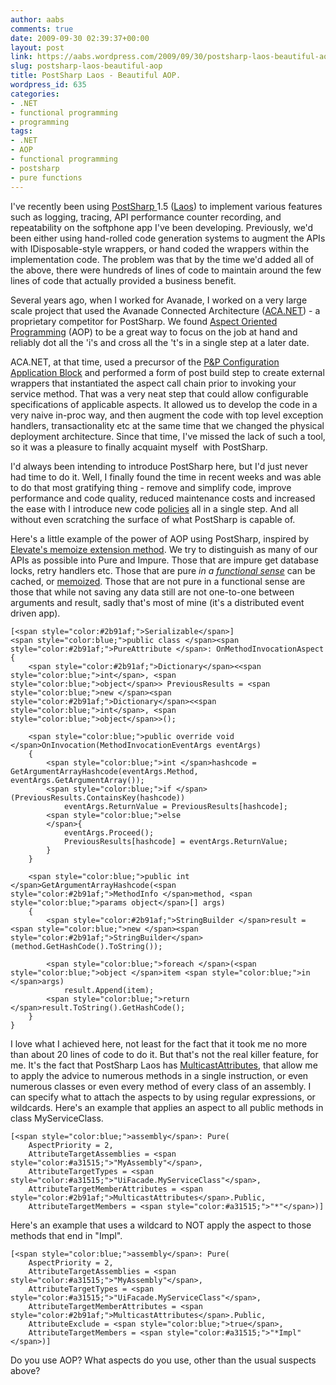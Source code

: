 ```yaml
---
author: aabs
comments: true
date: 2009-09-30 02:39:37+00:00
layout: post
link: https://aabs.wordpress.com/2009/09/30/postsharp-laos-beautiful-aop/
slug: postsharp-laos-beautiful-aop
title: PostSharp Laos - Beautiful AOP.
wordpress_id: 635
categories:
- .NET
- functional programming
- programming
tags:
- .NET
- AOP
- functional programming
- postsharp
- pure functions
---
```


I've recently been using [PostSharp ](http://msdn.microsoft.com/en-us/library/dd140063.aspx)1.5 ([Laos](http://doc.postsharp.org/1.5/##PostSharp.HxS/UserGuide/Laos/Overview.html)) to implement various features such as logging, tracing, API performance counter recording, and repeatability on the softphone app I've been developing. Previously, we'd been either using hand-rolled code generation systems to augment the APIs with IDisposable-style wrappers, or hand coded the wrappers within the implementation code. The problem was that by the time we'd added all of the above, there were hundreds of lines of code to maintain around the few lines of code that actually provided a business benefit.

Several years ago, when I worked for Avanade, I worked on a very large scale project that used the Avanade Connected Architecture ([ACA.NET](http://www.avanade.com/delivery/acanet/)) - a proprietary competitor for PostSharp. We found [Aspect Oriented Programming](http://en.wikipedia.org/wiki/Aspect-oriented_programming) (AOP) to be a great way to focus on the job at hand and reliably dot all the 'i's and cross all the 't's in a single step at a later date.

ACA.NET, at that time, used a precursor of the [P&P Configuration Application Block](http://msdn.microsoft.com/en-us/library/dd140063.aspx) and performed a form of post build step to create external wrappers that instantiated the aspect call chain prior to invoking your service method. That was a very neat step that could allow configurable specifications of applicable aspects. It allowed us to develop the code in a very naive in-proc way, and then augment the code with top level exception handlers, transactionality etc at the same time that we changed the physical deployment architecture. Since that time, I've missed the lack of such a tool, so it was a pleasure to finally acquaint myself  with PostSharp.

I'd always been intending to introduce PostSharp here, but I'd just never had time to do it. Well, I finally found the time in recent weeks and was able to do that most gratifying thing - remove and simplify code, improve performance and code quality, reduced maintenance costs and increased the ease with I introduce new code [policies](http://en.wikipedia.org/wiki/Policy-based_design) all in a single step. And all without even scratching the surface of what PostSharp is capable of.

Here's a little example of the power of AOP using PostSharp, inspired by [Elevate's memoize extension method](http://elevate.codeplex.com/sourcecontrol/changeset/view/44244?projectName=elevate#690734). We try to distinguish as many of our APIs as possible into Pure and Impure. Those that are impure get database locks, retry handlers etc. Those that are pure _in a [functional sense](http://en.wikipedia.org/wiki/Pure_function)_ can be cached, or [memoized](http://en.wikipedia.org/wiki/Memoize). Those that are not pure in a functional sense are those that while not saving any data still are not one-to-one between arguments and result, sadly that's most of mine (it's a distributed event driven app).

    
    [<span style="color:#2b91af;">Serializable</span>]
    <span style="color:blue;">public class </span><span style="color:#2b91af;">PureAttribute </span>: OnMethodInvocationAspect
    {
        <span style="color:#2b91af;">Dictionary</span><<span style="color:blue;">int</span>, <span style="color:blue;">object</span>> PreviousResults = <span style="color:blue;">new </span><span style="color:#2b91af;">Dictionary</span><<span style="color:blue;">int</span>, <span style="color:blue;">object</span>>();
    
        <span style="color:blue;">public override void </span>OnInvocation(MethodInvocationEventArgs eventArgs)
        {
            <span style="color:blue;">int </span>hashcode = GetArgumentArrayHashcode(eventArgs.Method, eventArgs.GetArgumentArray());
            <span style="color:blue;">if </span>(PreviousResults.ContainsKey(hashcode))
                eventArgs.ReturnValue = PreviousResults[hashcode];
            <span style="color:blue;">else
            </span>{
                eventArgs.Proceed();
                PreviousResults[hashcode] = eventArgs.ReturnValue;
            }
        }
    
        <span style="color:blue;">public int </span>GetArgumentArrayHashcode(<span style="color:#2b91af;">MethodInfo </span>method, <span style="color:blue;">params object</span>[] args)
        {
            <span style="color:#2b91af;">StringBuilder </span>result = <span style="color:blue;">new </span><span style="color:#2b91af;">StringBuilder</span>(method.GetHashCode().ToString());
    
            <span style="color:blue;">foreach </span>(<span style="color:blue;">object </span>item <span style="color:blue;">in </span>args)
                result.Append(item);
            <span style="color:blue;">return </span>result.ToString().GetHashCode();
        }
    }


[](http://11011.net/software/vspaste)

I love what I achieved here, not least for the fact that it took me no more than about 20 lines of code to do it. But that's not the real killer feature, for me. It's the fact that PostSharp Laos has [MulticastAttributes](http://doc.postsharp.org/1.5/##PostSharp.HxS/UserGuide/Laos/Multicasting/Overview.html), that allow me to apply the advice to numerous methods in a single instruction, or even numerous classes or even every method of every class of an assembly. I can specify what to attach the aspects to by using regular expressions, or wildcards. Here's an example that applies an aspect to all public methods in class MyServiceClass.

    
    [<span style="color:blue;">assembly</span>: Pure(
        AspectPriority = 2,
        AttributeTargetAssemblies = <span style="color:#a31515;">"MyAssembly"</span>,
        AttributeTargetTypes = <span style="color:#a31515;">"UiFacade.MyServiceClass"</span>,
        AttributeTargetMemberAttributes = <span style="color:#2b91af;">MulticastAttributes</span>.Public,
        AttributeTargetMembers = <span style="color:#a31515;">"*"</span>)]


[](http://11011.net/software/vspaste)

Here's an example that uses a wildcard to NOT apply the aspect to those methods that end in "Impl".

    
    [<span style="color:blue;">assembly</span>: Pure(
        AspectPriority = 2,
        AttributeTargetAssemblies = <span style="color:#a31515;">"MyAssembly"</span>,
        AttributeTargetTypes = <span style="color:#a31515;">"UiFacade.MyServiceClass"</span>,
        AttributeTargetMemberAttributes = <span style="color:#2b91af;">MulticastAttributes</span>.Public,
        AttributeExclude = <span style="color:blue;">true</span>,
        AttributeTargetMembers = <span style="color:#a31515;">"*Impl"</span>)]


Do you use AOP? What aspects do you use, other than the usual suspects above?
